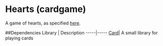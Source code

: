 # Hearts (cardgame)
A game of hearts, as specified [here](http://www.bicyclecards.com/how-to-play/hearts/).

##Dependencies
 Library | Description
-----|-----
[Card](https://github.com/dougRiss/card)| A small library for playing cards
